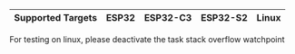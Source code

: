 | Supported Targets | ESP32 | ESP32-C3 | ESP32-S2 | Linux |
| ----------------- | ----- | -------- | -------- | ----- |

For testing on linux, please deactivate the task stack overflow watchpoint
